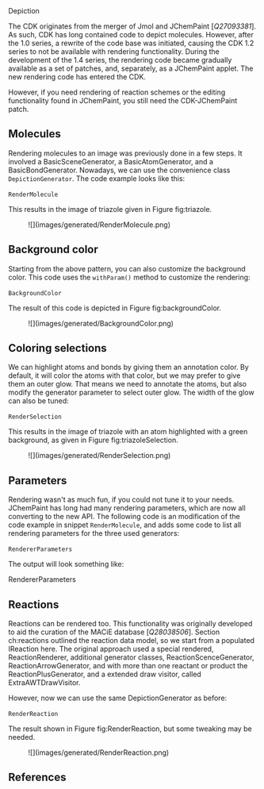 <section label="ch:depiction" level="#">Depiction</section>

The CDK originates from the merger of Jmol and <topic>JChemPaint</topic> [<cite>Q27093381</cite>]. As such, CDK has long
contained code to depict molecules. However, after the 1.0 series, a rewrite of the code base
was initiated, causing the CDK 1.2 series to not be available with <topic>rendering</topic> functionality.
During the development of the 1.4 series, the rendering code became gradually available as
a set of patches, and, separately, as a JChemPaint applet. The new rendering code has
entered the CDK.

However, if you need rendering of reaction schemes or the editing functionality found
in JChemPaint, you still need the <topic>CDK-JChemPaint</topic> patch.

## Molecules

Rendering molecules to an image was previously done in a few steps. It involved 
a <class>BasicSceneGenerator</class>, a <class>BasicAtomGenerator</class>, and a
<class>BasicBondGenerator</class>.
Nowadays, we can use the convenience class `DepictionGenerator`.
The code example looks like this:

<code>RenderMolecule</code>

This results in the image of triazole given in Figure <xref>fig:triazole</xref>.

<figure label="fig:triazole" caption="2D diagram of triazole">
![](images/generated/RenderMolecule.png) <br />
</figure>

## Background color

Starting from the above pattern, you can also customize the <topic>background color</topic>.
This code uses the `withParam()` method to customize the rendering:

<code>BackgroundColor</code>

The result of this code is depicted in Figure <xref>fig:backgroundColor</xref>.

<figure label="fig:backgroundColor" caption="Triazole depicted with a custom, grey background.">
![](images/generated/BackgroundColor.png) <br />
</figure>

## Coloring selections

We can highlight atoms and bonds by giving them an annotation color. By default, it will color
the atoms with that color, but we may prefer to give them an outer glow. That means we need
to annotate the atoms, but also modify the generator parameter to select outer glow. The
width of the glow can also be tuned:

<code>RenderSelection</code>

This results in the image of triazole with an atom highlighted with a green background,
as given in Figure <xref>fig:triazoleSelection</xref>.

<figure label="fig:triazoleSelection" caption="2D diagram of triazole">
![](images/generated/RenderSelection.png) <br />
</figure>


## Parameters

Rendering wasn't as much fun, if you could not tune it to your needs. JChemPaint
has long had many rendering parameters, which are now all converting to the new
API. The following code is an modification of the code example in
snippet `RenderMolecule`, and adds some
code to list all rendering parameters for the three used generators:

<code>RendererParameters</code>

The output will look something like:

<out>RendererParameters</out>

## Reactions

Reactions can be rendered too. This functionality was originally developed to aid the curation of
the MACiE database [<cite>Q28038506</cite>]. Section <xref>ch:reactions</xref> outlined the
reaction data model, so we start from a populated <class>IReaction</class>
here. The original approach used a special rendered, <class>ReactionRenderer</class>, additional generator classes,
<class>ReactionScenceGenerator</class>, <class>ReactionArrowGenerator</class>, and with more than one reactant or
product the <class>ReactionPlusGenerator</class>, and a extended draw visitor, called <class>ExtraAWTDrawVisitor</class>.

However, now we can use the same <class>DepictionGenerator</class> as before:

<code>RenderReaction</code>

The result shown in Figure <xref>fig:RenderReaction</xref>, but some tweaking may be needed.

<figure label="fig:RenderReaction" caption="Depiction of hydrolization of an alkene">
![](images/generated/RenderReaction.png) <br />
</figure>

## References

<references/>
